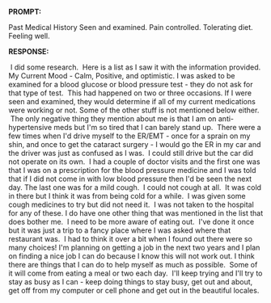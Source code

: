 **PROMPT:**

Past Medical History Seen and examined. Pain controlled. Tolerating diet. Feeling well. 

**RESPONSE:**

  I did some research.  Here is a list as I saw it with the information provided. My Current Mood - Calm, Positive, and optimistic. I was asked to be examined for a blood glucose or blood pressure test - they do not ask for that type of test.  This had happened on two or three occasions. If I were seen and examined, they would determine if all of my current medications were working or not. Some of the other stuff is not mentioned below either.  The only negative thing they mention about me is that I am on anti-hypertensive meds but I'm so tired that I can barely stand up.  There were a few times when I'd drive myself to the ER/EMT - once for a sprain on my shin, and once to get the cataract surgery - I would go the ER in my car and the driver was just as confused as I was.  I could still drive but the car did not operate on its own.  I had a couple of doctor visits and the first one was that I was on a prescription for the blood pressure medicine and I was told that if I did not come in with low blood pressure then I'd be seen the next day. The last one was for a mild cough.  I could not cough at all.  It was cold in there but I think it was from being cold for a while.  I was given some cough medicines to try but did not need it.  I was not taken to the hospital for any of these. I do have one other thing that was mentioned in the list that does bother me.  I need to be more aware of eating out.  I've done it once but it was just a trip to a fancy place where I was asked where that restaurant was.  I had to think it over a bit when I found out there were so many choices! I'm planning on getting a job in the next two years and I plan on finding a nice job I can do because I know this will not work out. I think there are things that I can do to help myself as much as possible.  Some of it will come from eating a meal or two each day.  I'll keep trying and I'll try to stay as busy as I can - keep doing things to stay busy, get out and about, get off from my computer or cell phone and get out in the beautiful locales.  